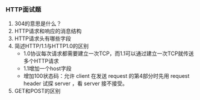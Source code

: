

### HTTP面试题

1. 304的意思是什么？
2. HTTP请求和响应的消息结构
3. HTTP请求头有哪些字段
4. 简述HTTP/1.1与HTTP1.0的区别
   - 1.0协议每次请求都需要建立一次TCP，而1.1可以通过建立一次TCP就传送多个HTTP请求
   - 1.1增加一个host字段
   - 增加100状态码：允许 client 在发送 request 的第4部分时先用 request header 试探 server ，看 server 接不接受。
5. GET和POST的区别